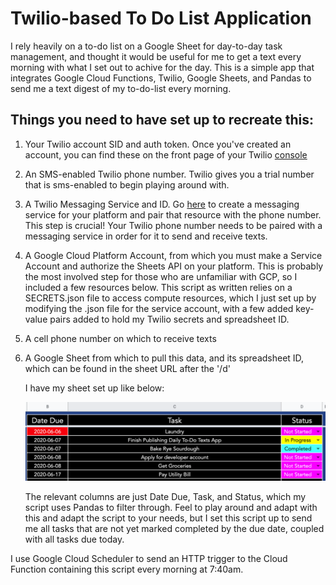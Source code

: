 # Twilio-based To Do List Application

I rely heavily on a to-do list on a Google Sheet for day-to-day task management, and thought it would be useful for me to
get a text every morning with what I set out to achive for the day. This is a simple app that integrates Google Cloud 
Functions, Twilio, Google Sheets, and Pandas to send me a text digest of my to-do-list every morning.

## Things you need to have set up to recreate this:

1. Your Twilio account SID and auth token. Once you've created an account, you can find these on the front page of your 
Twilio [console](https://www.twilio.com/console)

2. An SMS-enabled Twilio phone number. Twilio gives you a trial number that is sms-enabled to begin playing around with.

3. A Twilio Messaging Service and ID. Go [here](https://www.twilio.com/console/sms/services) to create a messaging 
service for your platform and pair that resource with the phone number. This step is crucial! Your Twilio phone number 
needs to be paired with a messaging service in order for it to send and receive texts.

4. A Google Cloud Platform Account, from which you must make a Service Account and authorize the Sheets API on your 
platform. This is probably the most involved step for those who are unfamiliar with GCP, so I included a few resources below.
This script as written relies on a SECRETS.json file to access compute resources, which I just set up by modifying the 
.json file for the service account, with a few added key-value pairs added to hold my Twilio secrets and spreadsheet ID. 

5. A cell phone number on which to receive texts

6. A Google Sheet from which to pull this data, and its spreadsheet ID, which can be found in the sheet URL after the '/d' 

    I have my sheet set up like below:

    ![My To-Do List](To-Do.png)

    The relevant columns are just Date Due, Task, and Status, which my script uses Pandas to filter through. Feel to play 
    around and adapt with this and adapt the script to your needs, but I set this script up to send me all tasks that are 
    not yet marked completed by the due date, coupled with all tasks due today.

I use Google Cloud Scheduler to send an HTTP trigger to the Cloud Function containing this script every morning at 7:40am.






